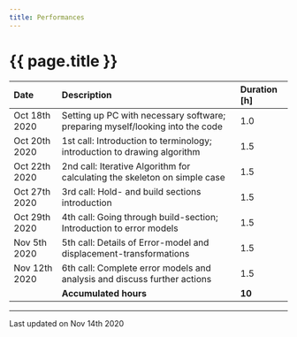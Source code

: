 ```yaml
---
title: Performances
---
```


# {{ page.title }}

| Date          | Description                                                                   | Duration [h] |
| :------------ | :---------------------------------------------------------------------------- | :----------- |
| Oct 18th 2020 | Setting up PC with necessary software; preparing myself/looking into the code | 1.0          |
| Oct 20th 2020 | 1st call: Introduction to terminology; introduction to drawing algorithm      | 1.5          |
| Oct 22th 2020 | 2nd call: Iterative Algorithm for calculating the skeleton on simple case     | 1.5          |
| Oct 27th 2020 | 3rd call: Hold- and build sections introduction                               | 1.5          |
| Oct 29th 2020 | 4th call: Going through build-section; Introduction to error models           | 1.5          |
| Nov  5th 2020 | 5th call: Details of Error-model and displacement-transformations             | 1.5          |
| Nov 12th 2020 | 6th call: Complete error models and analysis and discuss further actions      | 1.5          |
|               | **Accumulated hours**                                                         | **10**       |

* * *

Last updated on Nov 14th 2020
